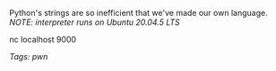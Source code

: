 Python's strings are so inefficient that we've made our own language. _NOTE: interpreter runs on Ubuntu 20.04.5 LTS_

nc localhost 9000

_Tags: pwn_
